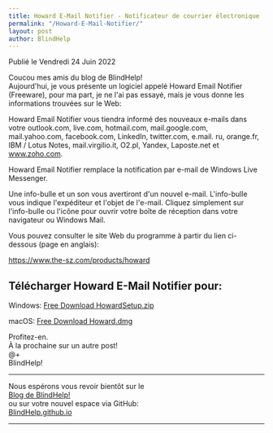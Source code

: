 ```yaml
---
title: Howard E-Mail Notifier - Notificateur de courrier électronique
permalink: "/Howard-E-Mail-Notifier/"
layout: post
author: BlindHelp
---
```


<footer>Publié le Vendredi 24 Juin 2022</footer>

Coucou mes amis du blog de BlindHelp!    
Aujourd'hui, je vous présente un logiciel appelé Howard Email Notifier (Freeware), pour ma part, je ne l'ai pas essayé, mais je vous donne les informations trouvées sur le Web:    

Howard Email Notifier vous tiendra informé des nouveaux e-mails dans votre outlook.com, live.com, hotmail.com, mail.google.com, mail.yahoo.com, facebook.com, LinkedIn, twitter.com, e.mail. ru, orange.fr, IBM / Lotus Notes, mail.virgilio.it, O2.pl, Yandex, Laposte.net et www.zoho.com.

Howard Email Notifier remplace la notification par e-mail de Windows Live Messenger.

Une info-bulle et un son vous avertiront d'un nouvel e-mail. L'info-bulle vous indique l'expéditeur et l'objet de l'e-mail. Cliquez simplement sur l'info-bulle ou l'icône pour ouvrir votre boîte de réception dans votre navigateur ou Windows Mail.

Vous pouvez consulter le site Web du programme à partir du lien ci-dessous (page en anglais):

<https://www.the-sz.com/products/howard>

## Télécharger Howard E-Mail Notifier pour:

Windows: [Free Download HowardSetup.zip](https://www.the-sz.com/common/get.php?product=howard)

macOS: [Free Download Howard.dmg](https://www.the-sz.com/common/get.php?product=howard_mac)

Profitez-en.    
À la prochaine sur un autre post!     
@+    
BlindHelp!    

---

Nous espérons vous revoir bientôt sur le      
[Blog de BlindHelp!](http://blindhelp.blogspot.fr/)                    
ou sur  votre nouvel espace via GitHub:                     
[BlindHelp.github.io](https://blindhelp.github.io)                    

---
